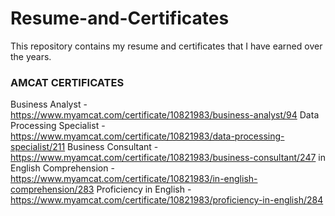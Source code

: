 # Resume-and-Certificates

This repository contains my resume and certificates that I have earned over the years.

### AMCAT CERTIFICATES 
Business Analyst - https://www.myamcat.com/certificate/10821983/business-analyst/94
Data Processing Specialist - https://www.myamcat.com/certificate/10821983/data-processing-specialist/211
Business Consultant - https://www.myamcat.com/certificate/10821983/business-consultant/247
in English Comprehension - https://www.myamcat.com/certificate/10821983/in-english-comprehension/283
Proficiency in English - https://www.myamcat.com/certificate/10821983/proficiency-in-english/284
